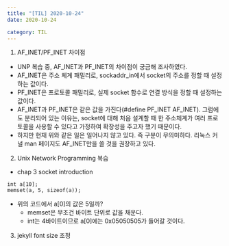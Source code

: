 ```yaml
---
title: "[TIL] 2020-10-24"
date: 2020-10-24

category: TIL
---
```


1. AF_INET/PF_INET 차이점
- UNP 복습 중, AF_INET과 PF_INET의 차이점이 궁금해 조사하였다.
- AF_INET은 주소 체계 패밀리로, sockaddr_in에서 socket의 주소를 정할 때 설정하는 값이다.
- PF_INET은 프로토콜 패밀리로, 실제 socket 함수로 연결 방식을 정할 때 설정하는 값이다.
- AF_INET과 PF_INET은 같은 값을 가진다(#define PF_INET AF_INET). 그럼에도 분리되어 있는 이유는, socket에 대해 처음 설계할 때 한 주소체계가 여러 프로토콜을 사용할 수 있다고 가정하여 확장성을 주고자 했기 때문이다.
- 하지만 현재 위와 같은 일은 일어나지 않고 있다. 즉 구분이 무의미하다. 리눅스 커널 man 페이지도 AF_INET만을 쓸 것을 권장하고 있다. 

2. Unix Network Programming 복습
- chap 3 socket introduction

```
int a[10];
memset(a, 5, sizeof(a));
```

- 위의 코드에서 a[0]의 값은 5일까?
  - memset은 무조건 바이트 단위로 값을 채운다.
  - int는 4바이트이므로 a[0]에는 0x05050505가 들어갈 것이다.

3. jekyll font size 조정
